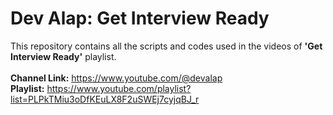# Dev Alap: Get Interview Ready

This repository contains all the scripts and codes used in the videos of <b>'Get Interview Ready'</b> playlist.
<br><br>
<b>Channel Link:</b> https://www.youtube.com/@devalap
<br>
<b>Playlist:</b> https://www.youtube.com/playlist?list=PLPkTMiu3oDfKEuLX8F2uSWEj7cyjqBJ_r
